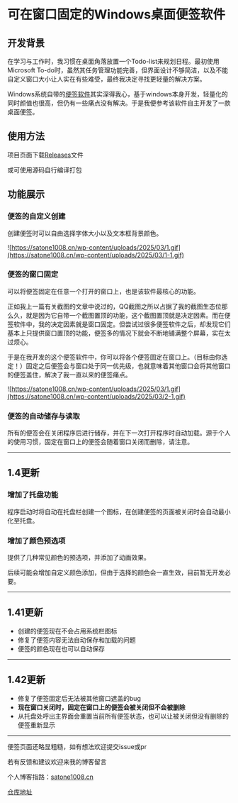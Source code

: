 # 可在窗口固定的Windows桌面便签软件

## 开发背景

在学习与工作时，我习惯在桌面角落放置一个Todo-list来规划日程。最初使用Microsoft To-do时，虽然其任务管理功能完善，但界面设计不够简洁，以及不能自定义窗口大小让人实在有些难受，最终我决定寻找更轻量的解决方案。

Windows系统自带的[便签软件](https://apps.microsoft.com/detail/9nblggh4qghw?hl=zh-CN&gl=CN)其实深得我心，基于windows本身开发，轻量化的同时颜值也很高，但仍有一些痛点没有解决。于是我便参考该软件自主开发了一款桌面便签。

## 使用方法

项目页面下载[Releases](https://github.com/tylhk/StickyNotes/releases)文件

或可使用源码自行编译打包

## 功能展示

### 便签的自定义创建

创建便签时可以自由选择字体大小以及文本框背景颜色。

![https://satone1008.cn/wp-content/uploads/2025/03/1.gif](https://satone1008.cn/wp-content/uploads/2025/03/1-1.gif)

### 便签的窗口固定

可以将便签固定在任意一个打开的窗口上，也是该软件最核心的功能。

正如我上一篇有关截图的文章中说过的，QQ截图之所以占据了我的截图生态位那么久，就是因为它自带一个截图置顶的功能，这个截图置顶就是决定因素。而在便签软件中，我的决定因素就是窗口固定。但尝试过很多便签软件之后，却发现它们基本上只提供窗口置顶的功能，便签多的情况下就会不断地铺满整个屏幕，实在太过烦心。

于是在我开发的这个便签软件中，你可以将各个便签固定在窗口上。（目标由你选定！）固定之后便签会与窗口处于同一优先级，也就意味着其他窗口会将其他窗口的便签盖住，解决了我一直以来的便签痛点。

![https://satone1008.cn/wp-content/uploads/2025/03/1.gif](https://satone1008.cn/wp-content/uploads/2025/03/2-1.gif)

### 便签的自动储存与读取

所有的便签会在关闭程序后进行储存，并在下一次打开程序时自动加载。源于个人的使用习惯，固定在窗口上的便签会随着窗口关闭而删除，请注意。

------

## 1.4更新

### 增加了托盘功能

程序启动时将自动在托盘栏创建一个图标，在创建便签的页面被关闭时会自动最小化至托盘。

### 增加了颜色预选项

提供了几种常见颜色的预选项，并添加了动画效果。

后续可能会增加自定义颜色添加，但由于选择的颜色会一直生效，目前暂无开发必要。

------

## 1.41更新

- 创建的便签现在不会占用系统栏图标
- 修复了便签内容无法自动保存和加载的问题
- 便签的颜色现在也可以自动保存

------
## 1.42更新

- 修复了便签固定后无法被其他窗口遮盖的bug
- **现在窗口关闭时，固定在窗口上的便签会被关闭但不会被删除**
- 从托盘处呼出主界面会重置当前所有便签状态，也可以让被关闭但没有删除的便签重新显示

------

便签页面还略显粗糙，如有想法欢迎提交issue或pr

若有反馈和建议欢迎来我的博客留言

个人博客指路：[satone1008.cn](https://satone1008.cn/index.php/2025/03/18/%E5%8F%AF%E5%9C%A8%E7%AA%97%E5%8F%A3%E5%9B%BA%E5%AE%9A%E7%9A%84windows%E6%A1%8C%E9%9D%A2%E4%BE%BF%E7%AD%BE%E8%BD%AF%E4%BB%B6/)

[仓库地址](https://github.com/tylhk/StickyNotes)
